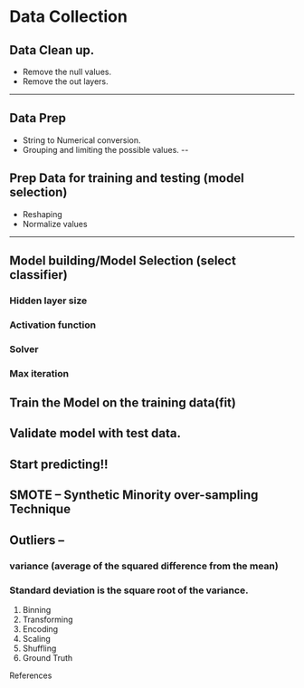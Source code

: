 # Data Collection
## Data Clean up.
-	Remove the null values.
-	Remove the out layers.
---
##	Data Prep
-	String to Numerical conversion.
-	Grouping and limiting the possible values.
--
##	Prep Data for training and testing (model selection)
-	Reshaping
-	Normalize values
---
##	Model building/Model Selection (select classifier)
###	Hidden layer size
###	Activation function
###	Solver
###	Max iteration
##	 Train the Model on the training data(fit)
##	 Validate model with test data.
##	Start predicting!!
##	SMOTE – Synthetic Minority over-sampling Technique
##	Outliers –
###	 variance (average of the squared difference from the mean)
###	Standard deviation is the square root of the variance.
1.	Binning
2.	Transforming
3.	Encoding
4.	Scaling
5.	Shuffling
6.	Ground Truth

References
